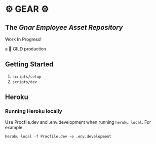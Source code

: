 # ⚙️ GEAR ⚙️

## The _Gnar Employee Asset Repository_

Work In Progress!

a 🥇 GILD production

## Getting Started

1. `scripts/setup`
1. `scripts/dev`

## Heroku

### Running Heroku locally

Use Procfile.dev and .env.development when running `heroku local`. For example:

```
heroku local -f Procfile.dev -e .env.development
```
